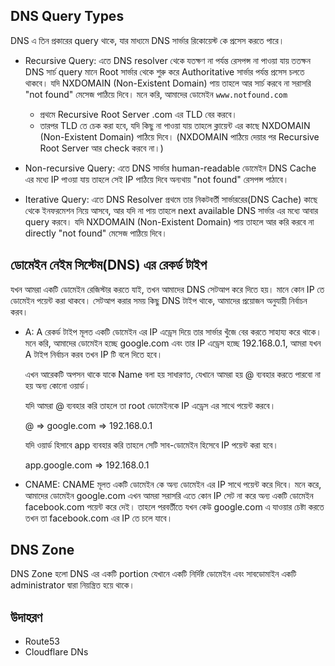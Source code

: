 ## DNS Query Types

DNS এ তিন প্রকারের query থাকে, যার মাধ্যমে DNS সার্ভার রিকোয়েস্ট কে প্রসেস করতে পারে।

- Recursive Query: এতে DNS resolver থেকে যতক্ষণ না পর্যন্ত রেসপন্স না পাওয়া যায় ততক্ষন DNS সার্চ query মানে Root সার্ভার থেকে শুরু করে Authoritative সার্ভার পর্যন্ত প্রসেস চলতে থাকবে। যদি NXDOMAIN (Non-Existent Domain) পায় তাহলে আর সার্চ করবে না সরাসরি "not found" মেসেজ পাঠিয়ে দিবে। মনে করি, আমাদের ডোমেইন `www.notfound.com`

  - প্রথমে Recursive Root Server .com এর TLD বের করবে।
  - তারপর TLD তে চেক করা হবে, যদি কিছু না পাওয়া যায় তাহলে ক্লায়েন্ট এর কাছে NXDOMAIN (Non-Existent Domain) পাঠিয়ে দিবে। (NXDOMAIN পাঠিয়ে দেয়ার পর Recursive Root Server আর check করবে না।)

- Non-recursive Query: এতে DNS সার্ভার human-readable ডোমেইন DNS Cache এর মধ্যে IP পাওয়া যায় তাহলে সেই IP পাঠিয়ে দিবে অন্যথায় "not found" রেসপন্স পাঠাবে।

- Iterative Query: এতে DNS Resolver প্রথমে তার নিকটবর্তী সার্ভাররের(DNS Cache) কাছে থেকে ইনফরমেশন নিয়ে আসবে, আর যদি না পায় তাহলে next available DNS সার্ভার এর মধ্যে আবার query করবে। যদি NXDOMAIN (Non-Existent Domain) পায় তাহলে আর করি করবে না directly "not found" মেসেজ পাঠিয়ে দিবে।

## ডোমেইন নেইম সিস্টেম(DNS) এর রেকর্ড টাইপ

যখন আমরা একটি ডোমেইন রেজিস্টার করতে যাই, তখন আমাদের DNS সেটআপ করে দিতে হয়। মানে কোন IP তে ডোমেইন পয়েন্ট করা থাকবে। সেটআপ করার সময় কিছু DNS টাইপ থাকে, আমাদের প্রয়োজন অনুযায়ী নির্বাচন করব।

- A: A রেকর্ড টাইপ মূলত একটি ডোমেইন এর IP এড্রেস দিয়ে তার সার্ভার খুঁজে বের করতে সাহায্য করে থাকে। মনে করি, আমাদের ডোমেইন হচ্ছে google.com এবং তার IP এড্রেস হচ্ছে 192.168.0.1, আমরা যখন A টাইপ নির্বাচন করব তখন IP টি বলে দিতে হবে।

  এখন আরেকটি অপসন থাকে যাকে Name বলা হয় সাধারণত, যেখানে আমরা হয় @ ব্যবহার করতে পারবো না হয় অন্য কোনো ওয়ার্ড।

  যদি আমরা @ ব্যবহার করি তাহলে তা root ডোমেইনকে IP এড্রেস এর সাথে পয়েন্ট করবে।

  @ => google.com => 192.168.0.1

  যদি ওয়ার্ড হিসাবে app ব্যবহার করি তাহলে সেটি সাব-ডোমেইন হিসেবে IP পয়েন্ট করা হবে।

  app.google.com => 192.168.0.1

- CNAME: CNAME মূলত একটি ডোমেইন কে অন্য ডোমেইন এর IP সাথে পয়েন্ট করে দিবে। মনে করে, আমাদের ডোমেইন google.com এখন আমরা সরাসরি এতে কোন IP সেট না করে অন্য একটি ডোমেইন facebook.com পয়েন্ট করে দেই। তাহলে পরবর্তীতে যখন কেউ google.com এ যাওয়ার চেষ্টা করতে তখন তা facebook.com এর IP তে চলে যাবে।

## DNS Zone

DNS Zone হলো DNS এর একটি portion যেখানে একটি নির্দিষ্ট ডোমেইন এবং সাবডোমাইন একটি administrator দ্বারা নিয়ন্ত্রিত হয়ে থাকে।

## উদাহরণ

- Route53
- Cloudflare DNs

